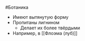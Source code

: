 #Ботаника 
- Имеют вытянутую форму
- Пропитаны лигнином
	- Делает их более твёрдыми 
- Например, в [[Флоэма (луб)]]